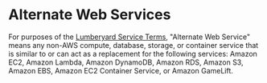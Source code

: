 # Alternate Web Services<a name="lumberyard-alternate-web-services"></a>

For purposes of the [Lumberyard Service Terms](http://aws.amazon.com/service-terms/), "Alternate Web Service" means any non\-AWS compute, database, storage, or container service that is similar to or can act as a replacement for the following services: Amazon EC2, Amazon Lambda, Amazon DynamoDB, Amazon RDS, Amazon S3, Amazon EBS, Amazon EC2 Container Service, or Amazon GameLift\.